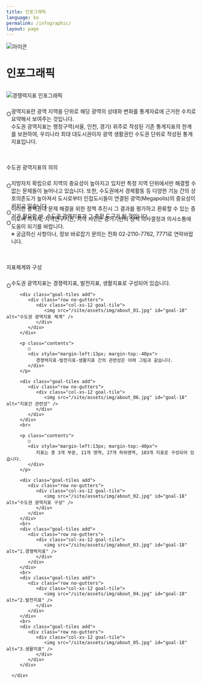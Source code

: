 ```yaml
---
title: 인포그래픽
language: ko
permalink: /infographic/
layout: page
---
```


<div class="heading goal-banner goal-13">
    <div class="container">
        <div class="row">
            <div class="sttl">
                <img src="{{ site.goal_image_base }}/{{ page.language }}/sub_title.png" alt="아이콘" />
            </div>
            <div class="sttl">
                <h1>인포그래픽</h1>
            </div>
        </div>
    </div>
</div>
<div id="main-content" class="container" role="main">
   <div class="contents_box">
      <div style="margin-top: 30px;">
         <img src="/site/assets/img/infographic01.png" id="goal-18" alt="경쟁력지표 인포그래픽" />
         <br><br>
         <p class="contents">
            ○ 
            <div style="margin-left:13px; margin-top:-40px">
                광역지표란 광역 지역을 단위로 해당 광역의 상태와 변화를 통계자료에 근거한 수치로 요약해서 보여주는 것입니다.<br>
                수도권 광역지표는 행정구역(서울, 인천, 경기) 위주로 작성된 기존 통계지표의 한계를 보완하여, 
                우리나라 최대 대도시권이자 광역 생활권인 수도권 단위로 작성된 통계지표입니다.
             </div><br><br>
         </p>
         <span class="title">수도권 광역지표의 의의</span>		
         <br><br>
         <p class="contents">
            ○ 
            <div style="margin-left:13px; margin-top:-40px">
             지방자치 확립으로 지역의 중요성이 높아지고 있지만 특정 지역 단위에서만 해결할 수 없는 문제들이 늘어나고 있습니다. 
             또한, 수도권에서 경제활동 등 다양한 기능 간의 상호의존도가 높아져서 도시로부터 인접도시들이 연결된 광역(Megapolis)의 중요성이 커지고 있습니다.
            </div>
            ○ 
            <div style="margin-left:13px; margin-top:-30px">
              이러한 광역권내 문제 해결을 위한 정책 추진시 그 결과를 평가하고 환류할 수 있는 증거가 필요한 바, 수도권 광역지표가 그 측정 도구가 될 것입니다.
            </div>
            ○ 
            <div style="margin-left:13px; margin-top:-30px">
              이로써 지자체, 지역연구기관, 지역 시민은 증거기반의 정책 의사결정과 의사소통에 도움이 되기를 바랍니다.<br>
              ※ 궁금하신 사항이나, 정보 바로잡기 문의는 전화 02-2110-7762, 7771로 연락바랍니다.
            </div><br><br>
         </p>
         <span class="title">지표체계와 구성</span>		
         <br><br>
         <p class="contents">
            ○ 
            <div style="margin-left:13px; margin-top:-40px">
                수도권 광역지표는 경쟁력지표, 발전지표, 생활지표로 구성되어 있습니다.
            </div>
         </p>

         <div class="goal-tiles add">
            <div class="row no-gutters">
               <div class="col-xs-12 goal-tile">
                  <img src="/site/assets/img/about_01.jpg" id="goal-18" alt="수도권 광역지표 체계" />
               </div>
            </div>
         </div>

         <p class="contents">
            ○ 
            <div style="margin-left:13px; margin-top:-40px">
               경쟁력지표-발전지표-생활지표 간의 관련성은 아래 그림과 같습니다.
            </div>
         </p>

         <div class="goal-tiles add">
            <div class="row no-gutters">
               <div class="col-xs-12 goal-tile">
                  <img src="/site/assets/img/about_06.jpg" id="goal-18" alt="지표간 관련성" />
               </div>
            </div>
         </div>
         <br>

         <p class="contents">
            ○ 
            <div style="margin-left:13px; margin-top:-40px">
               지표는 총 3개 부문, 11개 영역, 27개 하위영역, 103개 지표로 구성되어 있습니다.
            </div>
         </p>

         <div class="goal-tiles add">
            <div class="row no-gutters">
               <div class="col-xs-12 goal-tile">
                  <img src="/site/assets/img/about_02.jpg" id="goal-18" alt="수도권 광역지표 구성" />
               </div>
            </div>
         </div>
         <br>
         <div class="goal-tiles add">
            <div class="row no-gutters">
               <div class="col-xs-12 goal-tile">
                  <img src="/site/assets/img/about_03.jpg" id="goal-18" alt="1.경쟁력지표" />
               </div>
            </div>
         </div>
         <br>
         <div class="goal-tiles add">
            <div class="row no-gutters">
               <div class="col-xs-12 goal-tile">
                  <img src="/site/assets/img/about_04.jpg" id="goal-18" alt="2.발전지표" />
               </div>
            </div>
         </div>
         <br>
         <div class="goal-tiles add">
            <div class="row no-gutters">
               <div class="col-xs-12 goal-tile">
                  <img src="/site/assets/img/about_05.jpg" id="goal-18" alt="3.생활지표" />
               </div>
            </div>
         </div>
         
      </div>
   </div>
</div>
